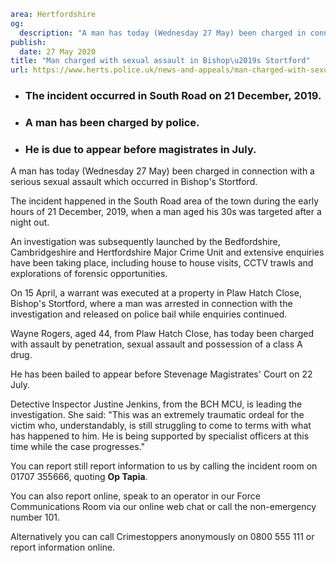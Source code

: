 ```yaml
area: Hertfordshire
og:
  description: "A man has today (Wednesday 27 May) been charged in connection with a serious sexual assault which occurred in Bishop\u2019s Stortford."
publish:
  date: 27 May 2020
title: "Man charged with sexual assault in Bishop\u2019s Stortford"
url: https://www.herts.police.uk/news-and-appeals/man-charged-with-sexual-assault-in-bishops-stortford-0163
```

* ### The incident occurred in South Road on 21 December, 2019.

 * ### A man has been charged by police.

 * ### He is due to appear before magistrates in July.

A man has today (Wednesday 27 May) been charged in connection with a serious sexual assault which occurred in Bishop's Stortford.

The incident happened in the South Road area of the town during the early hours of 21 December, 2019, when a man aged his 30s was targeted after a night out.

An investigation was subsequently launched by the Bedfordshire, Cambridgeshire and Hertfordshire Major Crime Unit and extensive enquiries have been taking place, including house to house visits, CCTV trawls and explorations of forensic opportunities.

On 15 April, a warrant was executed at a property in Plaw Hatch Close, Bishop's Stortford, where a man was arrested in connection with the investigation and released on police bail while enquiries continued.

Wayne Rogers, aged 44, from Plaw Hatch Close, has today been charged with assault by penetration, sexual assault and possession of a class A drug.

He has been bailed to appear before Stevenage Magistrates' Court on 22 July.

Detective Inspector Justine Jenkins, from the BCH MCU, is leading the investigation. She said: "This was an extremely traumatic ordeal for the victim who, understandably, is still struggling to come to terms with what has happened to him. He is being supported by specialist officers at this time while the case progresses."

You can report still report information to us by calling the incident room on 01707 355666, quoting **Op Tapia**.

You can also report online, speak to an operator in our Force Communications Room via our online web chat or call the non-emergency number 101.

Alternatively you can call Crimestoppers anonymously on 0800 555 111 or report information online.
